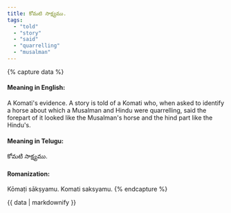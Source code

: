 ```yaml
---
title: కోమటి సాక్ష్యము.
tags:
  - "told"
  - "story"
  - "said"
  - "quarrelling"
  - "musalman"
---
```


{% capture data %}
#### Meaning in English:
A Komati's evidence.
A story is told of a Komati who, when asked to identify a horse about which a Musalman and Hindu were quarrelling, said the forepart of it looked like the Musalman's horse and the hind part like the Hindu's.

#### Meaning in Telugu:
కోమటి సాక్ష్యము.

#### Romanization:
Kōmaṭi sākṣyamu.
Komati saksyamu.
{% endcapture %}

{{ data | markdownify }}

